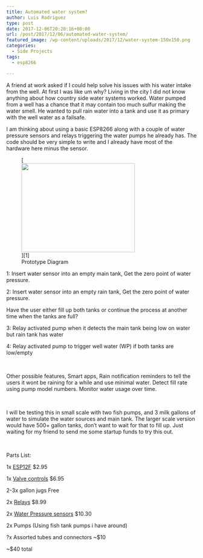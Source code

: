 ```yaml
---
title: Automated water system?
author: Luis Rodriguez
type: post
date: 2017-12-06T20:20:16+00:00
url: /post/2017/12/06/automated-water-system/
featured_image: /wp-content/uploads/2017/12/water-system-150x150.png
categories:
  - Side Projects
tags:
  - esp8266

---
```

A friend at work asked if I could help solve his issues with his water intake from the well. At first I was like um why? Living in the city I did not know anything about how country side water systems worked. Water pumped from a well has a chance that it may contain too much sulfur making the water smell. He wanted to pull rain water into a tank and use it as primary with the well water as a failsafe.

I am thinking about using a basic ESP8266 along with a couple of water pressure sensors and relays triggering the water pumps he already has. The code should be very simple to write and I already have most of the hardware here minus the sensor.

<!--more-->

<figure id="attachment_83" aria-describedby="caption-attachment-83" style="width: 300px" class="wp-caption aligncenter">[<img class="wp-image-83 size-medium" src="https://blog.silocitylabs.com/wp-content/uploads/2017/12/water-system-300x235.png" alt="" width="300" height="235" srcset="https://blog.silocitylabs.com/wp-content/uploads/2017/12/water-system-300x235.png 300w, https://blog.silocitylabs.com/wp-content/uploads/2017/12/water-system.png 744w" sizes="(max-width: 300px) 100vw, 300px" />][1]<figcaption id="caption-attachment-83" class="wp-caption-text">Prototype Diagram</figcaption></figure>

1: Insert water sensor into an empty main tank, Get the zero point of water pressure.

2: Insert water sensor into an empty rain tank, Get the zero point of water pressure.

Have the user either fill up both tanks or continue the process at another time when the tanks are full?

3: Relay activated pump when it detects the main tank being low on water but rain tank has water

4: Relay activated pump to trigger well water (WP) if both tanks are low/empty

&nbsp;

Other possible features, Smart apps, Rain notification reminders to tell the users it wont be raining for a while and use minimal water. Detect fill rate using pump model numbers. Monitor water usage over time.

&nbsp;

I will be testing this in small scale with two fish pumps, and 3 milk gallons of water to simulate the water sources and main tank. The larger scale version would have 500+ gallon tanks, don&#8217;t want to wait for that to fill up. Just waiting for my friend to send me some startup funds to try this out.

&nbsp;

Parts List:

1x [ESP12F][2] $2.95

1x [Valve controls][3] $6.95

2-3x gallon jugs Free

2x [Relays][4] $8.99

2x [Water Pressure sensors][5] $10.30

2x Pumps (Using fish tank pumps i have around)

?x Assorted tubes and connectors ~$10

~$40 total

 [1]: https://blog.silocitylabs.com/wp-content/uploads/2017/12/water-system.png
 [2]: https://www.ebay.com/itm/ESP8266-ESP-12F-WIFI-Microcontroller-802-11N-Module-Arduino-NodeMCU-MicroPython/152766041599
 [3]: https://www.adafruit.com/product/997
 [4]: https://www.ebay.com/itm/2pcs-5V-Dual-Channel-2-Relay-Module-Arduino-Relays-Switch-110V-115V-120V-220V-US/292230695516
 [5]: https://www.ebay.com/itm/372158322453